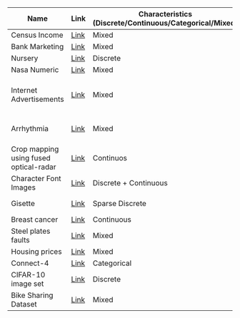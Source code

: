| Name                                   | Link                                                                                                   | Characteristics (Discrete/Continuous/Categorical/Mixed) | #Instances                    | #Features | #Continuous features | #Discrete features | #Categorical features | #Nominal features | #Ordinal features | Task           | RQ1 | RQ2 | RQ3 | RQ4 | RQ5 |
|----------------------------------------|--------------------------------------------------------------------------------------------------------|---------------------------------------------------------|-------------------------------|-----------|----------------------|--------------------|-----------------------|-------------------|-------------------|----------------| --- |-----| --- |-----| --- |
| Census Income                          | [Link](https://archive.ics.uci.edu/ml/datasets/census+income "Link")                                   | Mixed                                                   | 48842                         | 16        | 6                    | 10                 | 10                    |                   |                   | Classification |     | x   |     |     | x   |
| Bank Marketing                         | [Link](https://archive.ics.uci.edu/ml/datasets/Bank+Marketing "Link")                                  | Mixed                                                   | 45211                         | 21        | 11                   | 10                 | 10                    |                   |                   | Classification |     |     |     |     | x   |
| Nursery                                | [Link](https://archive.ics.uci.edu/ml/datasets/nursery "Link")                                         | Discrete                                                | 12960                         | 9         | 0                    | 9                  | 9                     |                   |                   | Classification |     | x   |     |     | x   |
| Nasa Numeric                           | [Link](https://www.openml.org/search?type=data&sort=runs&id=1076&status=active "Link")                 | Mixed                                                   | 93                            | 24        | 3                    | 21                 | 21                    |                   |                   | Regression     |     | x   |     |     | x   |
| Internet Advertisements                | [Link](https://archive.ics.uci.edu/ml/datasets/Internet+Advertisements "Link")                         | Mixed                                                   | 3279 (2369 excluding missing) | 1558      | 1                    | 2                  | 1555                  | 1555              | 0                 | Classification | x   | x   |     |     |     |
| Arrhythmia                             | [Link](https://archive.ics.uci.edu/ml/datasets/Arrhythmia "Link")                                      | Mixed                                                   | 452 (68 excluding missing)    | 279       | 120                  | 86                 | 73                    | 73                | 0                 | Classification | x   | x   |     |     |     |
| Crop mapping using fused optical-radar | [Link](https://archive.ics.uci.edu/ml/datasets/Crop+mapping+using+fused+optical-radar+data+set "Link") | Continuos                                               | 325834                        | 174       | 174                  | 0                  | 0                     | 0                 | 0                 | Classification | x   |     |     |     |     |
| Character Font Images                  | [Link](https://archive.ics.uci.edu/ml/datasets/Character+Font+Images "Link")                           | Discrete + Continuous                                   | 745000                        | 411       | 2                    | 409                | 0                     | 0                 | 0                 | Classification | x   | x   |     |     |     |
| Gisette                                | [Link](https://archive.ics.uci.edu/ml/datasets/Gisette)                                                | Sparse Discrete                                         | 6000 + 1000                   | 5000      | 0                    | 5000               | 0                     | 0                 | 0                 | Classification |     | x   |     |     |     |
| Breast cancer                          | [Link](https://www.kaggle.com/datasets/uciml/breast-cancer-wisconsin-data)                             | Continuous                                              | 569                           | 31        | 31                   | 0                  | 0                     | 0                 | 0                 | Classification |     |     |     | x   |     |
| Steel plates faults                    | [Link](https://www.kaggle.com/datasets/bpkapkar/steel-plates-faults-detection)                         | Mixed                                                   | 1941                          | 33        | 25                   | 0                  | 0                     | 0                 | 0                 | Classification |     | x   |     |     |     |
| Housing prices                         | [Link](https://www.kaggle.com/competitions/house-prices-advanced-regression-techniques/)               | Mixed                                                   | 1460                          | 80        | 33                   | 3                  | 44                    | 27                | 17                | Regression     |     | x   |     |     |  x  |
| Connect-4                              | [Link](https://archive.ics.uci.edu/ml/datasets/Connect-4)                                              | Categorical                                             | 67557                         | 42        | 0                    | 0                  | 42                    | 42                | 0                 | Classification |     | x   | x   |     |  x  | 
| CIFAR-10 image set                     | [Link](https://www.kaggle.com/datasets/fedesoriano/cifar10-python-in-csv)                              | Discrete                                                | 50000                         | 3772      | 0                    | 3772               | 0                     | 0                 | 0                 | Classification |     | x   |     | x   |     |
| Bike Sharing Dataset                   | [Link](https://archive.ics.uci.edu/ml/datasets/Bike+Sharing+Dataset)                                   | Mixed                                                   | 17379                         | 16        | 7                    | 8                  | 1                     | 0                 | 1                 | Regression     |     | x   |     |     |     |

